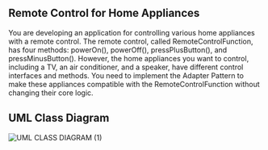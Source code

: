 ## Remote Control for Home Appliances

You are developing an application for controlling various home appliances with a remote control. The remote control, called RemoteControlFunction, has four methods: powerOn(), powerOff(), pressPlusButton(), and pressMinusButton(). However, the home appliances you want to control, including a TV, an air conditioner, and a speaker, have different control interfaces and methods. You need to implement the Adapter Pattern to make these appliances compatible with the RemoteControlFunction without changing their core logic.

## UML Class Diagram
![UML CLASS DIAGRAM (1)](https://github.com/user-attachments/assets/5f2879c7-0e9f-4ea5-a2cc-c8be50e5c259)
